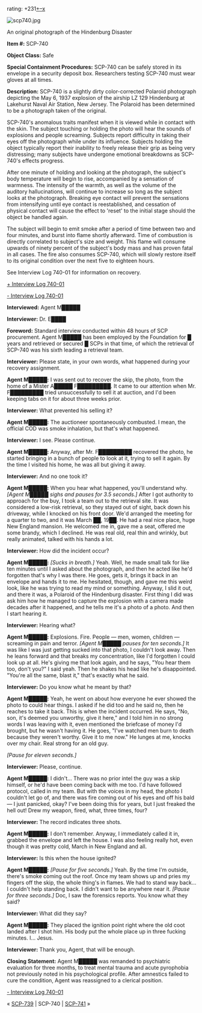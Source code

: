 rating: +231[+](javascript:; "I like it")[–](javascript:; "I don't like it")[x](javascript:; "Cancel my vote")

![scp740.jpg](http://scp-wiki.wdfiles.com/local--files/scp-740/scp740.jpg)

An original photograph of the Hindenburg Disaster

**Item #:** SCP-740

**Object Class:** Safe

**Special Containment Procedures:** SCP-740 can be safely stored in its envelope in a security deposit box. Researchers testing SCP-740 must wear gloves at all times.

**Description:** SCP-740 is a slightly dirty color-corrected Polaroid photograph depicting the May 6, 1937 explosion of the airship LZ 129 Hindenburg at Lakehurst Naval Air Station, New Jersey. The Polaroid has been determined to be a photograph taken of the original.

SCP-740's anomalous traits manifest when it is viewed while in contact with the skin. The subject touching or holding the photo will hear the sounds of explosions and people screaming. Subjects report difficulty in taking their eyes off the photograph while under its influence. Subjects holding the object typically report their inability to freely release their grip as being very distressing; many subjects have undergone emotional breakdowns as SCP-740's effects progress.

After one minute of holding and looking at the photograph, the subject's body temperature will begin to rise, accompanied by a sensation of warmness. The intensity of the warmth, as well as the volume of the auditory hallucinations, will continue to increase so long as the subject looks at the photograph. Breaking eye contact will prevent the sensations from intensifying until eye contact is reestablished, and cessation of physical contact will cause the effect to 'reset' to the initial stage should the object be handled again.

The subject will begin to emit smoke after a period of time between two and four minutes, and burst into flame shortly afterward. Time of combustion is directly correlated to subject's size and weight. This flame will consume upwards of ninety percent of the subject's body mass and has proven fatal in all cases. The fire also consumes SCP-740, which will slowly restore itself to its original condition over the next five to eighteen hours.

See Interview Log 740-01 for information on recovery.

[+ Interview Log 740-01](javascript:;)

[\- Interview Log 740-01](javascript:;)

**Interviewed:** Agent M█████

**Interviewer:** Dr. E████

**Foreword:** Standard interview conducted within 48 hours of SCP procurement. Agent M█████ has been employed by the Foundation for █ years and retrieved or secured █ SCPs in that time, of which the retrieval of SCP-740 was his sixth leading a retrieval team.

**<Begin Log>**

**Interviewer:** Please state, in your own words, what happened during your recovery assignment.

**Agent M█████:** I was sent out to recover the skip, the photo, from the home of a Mister A█████ F█████████. It came to our attention when Mr. F█████████ tried unsuccessfully to sell it at auction, and I'd been keeping tabs on it for about three weeks prior.

**Interviewer:** What prevented his selling it?

**Agent M█████:** The auctioneer spontaneously combusted. I mean, the official COD was smoke inhalation, but that's what happened.

**Interviewer:** I see. Please continue.

**Agent M█████:** Anyway, after Mr. F█████████ recovered the photo, he started bringing in a bunch of people to look at it, trying to sell it again. By the time I visited his home, he was all but giving it away.

**Interviewer:** And no one took it?

**Agent M█████:** When you hear what happened, you'll understand why. _\[Agent M█████ sighs and pauses for 3.5 seconds.\]_ After I got authority to approach for the buy, I took a team out to the retrieval site. It was considered a low-risk retrieval, so they stayed out of sight, back down his driveway, while I knocked on his front door. We'd arranged the meeting for a quarter to two, and it was March ██, 19██. He had a real nice place, huge New England mansion. He welcomed me in, gave me a seat, offered me some brandy, which I declined. He was real old, real thin and wrinkly, but really animated, talked with his hands a lot.

**Interviewer:** How did the incident occur?

**Agent M█████:** _\[Sucks in breath.\]_ Yeah. Well, he made small talk for like ten minutes until I asked about the photograph, and then he acted like he'd forgotten that's why I was there. He goes, gets it, brings it back in an envelope and hands it to me. He hesitated, though, and gave me this weird look, like he was trying to read my mind or something. Anyway, I slid it out, and there it was, a Polaroid of the Hindenburg disaster. First thing I did was ask him how he managed to capture the explosion with a camera made decades after it happened, and he tells me it's a photo of a photo. And then I start hearing it.

**Interviewer:** Hearing what?

**Agent M█████:** Explosions. Fire. People — men, women, children — screaming in pain and terror. _\[Agent M█████ pauses for ten seconds.\]_ It was like I was just getting sucked into that photo, I couldn't look away. Then he leans forward and that breaks my concentration, like I'd forgotten I could look up at all. He's giving me that look again, and he says, "You hear them too, don't you?" I said yeah. Then he shakes his head like he's disappointed. "You're all the same, blast it," that's exactly what he said.

**Interviewer:** Do you know what he meant by that?

**Agent M█████:** Yeah, he went on about how everyone he ever showed the photo to could hear things. I asked if he did too and he said no, then he reaches to take it back. This is when the incident occurred. He says, "No, son, it's deemed you unworthy, give it here," and I told him in no strong words I was leaving with it, even mentioned the briefcase of money I'd brought, but he wasn't having it. He goes, "I've watched men burn to death because they weren't worthy. Give it to me now." He lunges at me, knocks over my chair. Real strong for an old guy.

_\[Pause for eleven seconds.\]_

**Interviewer:** Please, continue.

**Agent M█████:** I didn't… There was no prior intel the guy was a skip himself, or he'd have been coming back with me too. I'd have followed protocol, called in my team. But with the voices in my head, the photo I couldn't let go of, and there was fire coming out of his eyes and off his bald— I just panicked, okay? I've been doing this for years, but I just freaked the hell out! Drew my weapon, fired, what, three times, four?

**Interviewer:** The record indicates three shots.

**Agent M█████:** I don't remember. Anyway, I immediately called it in, grabbed the envelope and left the house. I was also feeling really hot, even though it was pretty cold, March in New England and all.

**Interviewer:** Is this when the house ignited?

**Agent M█████:** _\[Pause for five seconds.\]_ Yeah. By the time I'm outside, there's smoke coming out the roof. Once my team shows up and pries my fingers off the skip, the whole thing's in flames. We had to stand way back… I couldn't help standing back. I didn't want to be anywhere near it. _\[Pause for three seconds.\]_ Doc, I saw the forensics reports. You know what they said?

**Interviewer:** What did they say?

**Agent M█████:** They placed the ignition point right where the old coot landed after I shot him. His body put the whole place up in three fucking minutes. I… Jesus.

**Interviewer:** Thank you, Agent, that will be enough.

**<End Log>**

**Closing Statement:** Agent M█████ was remanded to psychiatric evaluation for three months, to treat mental trauma and acute pyrophobia not previously noted in his psychological profile. After amnestics failed to cure the condition, Agent was reassigned to a clerical position.

[\- Interview Log 740-01](javascript:;)

« [SCP-739](/scp-739) | SCP-740 | [SCP-741](/scp-741) »